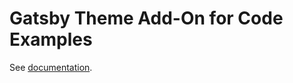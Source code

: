 # Gatsby Theme Add-On for Code Examples

See [documentation](https://docs-kit.commercetools.vercel.app/documentation/configuration/extensions#gatsby-theme-add-on-for-code-examples).
